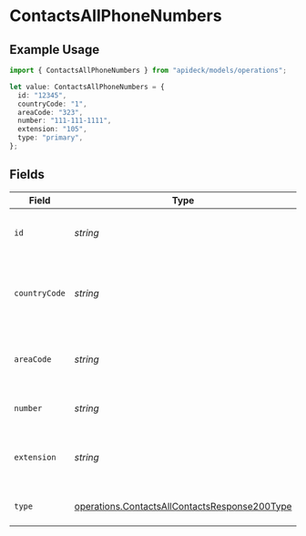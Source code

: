 # ContactsAllPhoneNumbers

## Example Usage

```typescript
import { ContactsAllPhoneNumbers } from "apideck/models/operations";

let value: ContactsAllPhoneNumbers = {
  id: "12345",
  countryCode: "1",
  areaCode: "323",
  number: "111-111-1111",
  extension: "105",
  type: "primary",
};
```

## Fields

| Field                                                                                                          | Type                                                                                                           | Required                                                                                                       | Description                                                                                                    | Example                                                                                                        |
| -------------------------------------------------------------------------------------------------------------- | -------------------------------------------------------------------------------------------------------------- | -------------------------------------------------------------------------------------------------------------- | -------------------------------------------------------------------------------------------------------------- | -------------------------------------------------------------------------------------------------------------- |
| `id`                                                                                                           | *string*                                                                                                       | :heavy_minus_sign:                                                                                             | Unique identifier of the phone number                                                                          | 12345                                                                                                          |
| `countryCode`                                                                                                  | *string*                                                                                                       | :heavy_minus_sign:                                                                                             | The country code of the phone number, e.g. +1                                                                  | 1                                                                                                              |
| `areaCode`                                                                                                     | *string*                                                                                                       | :heavy_minus_sign:                                                                                             | The area code of the phone number, e.g. 323                                                                    | 323                                                                                                            |
| `number`                                                                                                       | *string*                                                                                                       | :heavy_check_mark:                                                                                             | The phone number                                                                                               | 111-111-1111                                                                                                   |
| `extension`                                                                                                    | *string*                                                                                                       | :heavy_minus_sign:                                                                                             | The extension of the phone number                                                                              | 105                                                                                                            |
| `type`                                                                                                         | [operations.ContactsAllContactsResponse200Type](../../models/operations/contactsallcontactsresponse200type.md) | :heavy_minus_sign:                                                                                             | The type of phone number                                                                                       | primary                                                                                                        |